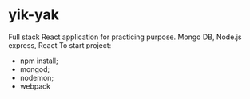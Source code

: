 # yik-yak
Full stack React application for practicing purpose. Mongo DB, Node.js express, React
To start project:
- npm install;
- mongod;
- nodemon;
- webpack
